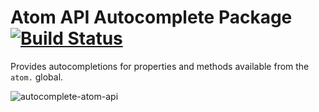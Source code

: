 # Atom API Autocomplete Package [![Build Status](https://travis-ci.org/atom/autocomplete-atom-api.svg?branch=master)](https://travis-ci.org/atom/autocomplete-atom-api)

Provides autocompletions for properties and methods available from the
`atom.` global.

![autocomplete-atom-api](https://cloud.githubusercontent.com/assets/69169/7211322/9c402ea2-e50e-11e4-9d74-56ab91aa101d.gif)
